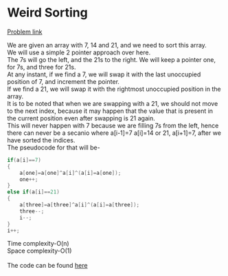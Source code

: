 # Weird Sorting

[Problem link](https://github.com/dscnsec/DSC-NSEC-Algorithms/blob/master/1.%20Array/weird_sorting/weird_sorting.md)<br>

We are given an array with 7, 14 and 21, and we need to sort this array.<br>
We will use a simple 2 pointer approach over here.<br>
The 7s will go the left, and the 21s to the right. We will keep a pointer one, for 7s, and three for 21s.<br>
At any instant, if we find a 7, we will swap it with the last unoccupied position of 7, and increment the pointer.<br>
If we find a 21, we will swap it with the rightmost unoccupied position in the array.<br>
It is to be noted that when we are swapping with a 21, we should not move to the next index, because it may happen that the value that is present in the current position even after
swapping is 21 again.<br>
This will never happen with 7 because we are filling 7s from the left, hence there can never be a secanio where a[i-1]=7 a[i]=14 or 21, a[i+1]=7, after we have sorted the indices.<br>
The pseudocode for that will be-<br>

````java
if(a[i]==7)
{
    a[one]=a[one]^a[i]^(a[i]=a[one]);   
    one++;
}
else if(a[i]==21)
{
    a[three]=a[three]^a[i]^(a[i]=a[three]);
    three--;
    i--;
}
i++;
````
Time complexity-O(n)<br>
Space complexity-O(1)<br>
<br>
The code can be found [here](https://github.com/dscnsec/DSC-NSEC-Algorithms/blob/master/1.%20Array/weird_sorting/WeirdSortingMerlin.cpp)<br>
